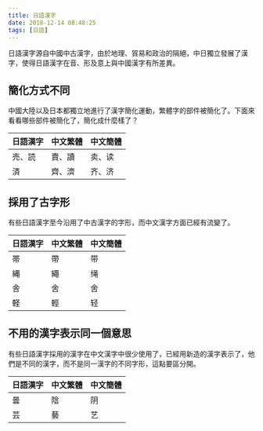 ```yaml
---
title: 日語漢字
date: 2018-12-14 08:48:25
tags: [日語]
---
```


日語漢字源自中國中古漢字，由於地理、貿易和政治的隔絕，中日獨立發展了漢字，使得日語漢字在音、形及意上與中國漢字有所差異。

## 簡化方式不同

中國大陸以及日本都獨立地進行了漢字簡化運動，繁體字的部件被簡化了。下面來看看哪些部件被簡化了，簡化成什麼樣了？

| 日語漢字 | 中文繁體 | 中文簡體 |
| -------- | -------- | -------- |
| 売、読   | 賣、讀   | 卖、读   |
| 済       | 齊、濟   | 齐、济   |

## 採用了古字形

有些日語漢字至今沿用了中古漢字的字形，而中文漢字方面已經有流變了。

| 日語漢字 | 中文繁體 | 中文簡體 |
| -------- | -------- | -------- |
| 帯       | 帶       | 带       |
| 縄       | 繩       | 绳       |
| 舎       | 舍       | 舍       |
| 軽       | 輕       | 轻       |

## 不用的漢字表示同一個意思

有些日語漢字採用的漢字在中文漢字中很少使用了，已經用新造的漢字表示了，他們是不同的漢字，而不是同一漢字的不同字形，這點要區分開。

| 日語漢字 | 中文繁體 | 中文簡體 |
| -------- | -------- | -------- |
| 曇       | 陰       | 阴       |
| 芸       | 藝       | 艺       |

